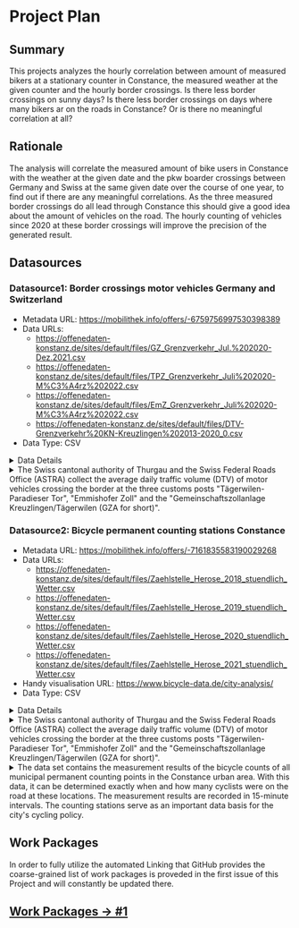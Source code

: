 # Project Plan

## Summary

<!-- Describe your data science project in max. 5 sentences. -->
This projects analyzes the hourly correlation between amount of measured bikers at a stationary counter in Constance, the measured weather at the given counter and the hourly border crossings. Is there less border crossings on sunny days? Is there less border crossings on days where many bikers ar on the roads in Constance? Or is there no meaningful correlation at all?

## Rationale

<!-- Outline the impact of the analysis, e.g. which pains it solves. -->
The analysis will correlate the measured amount of bike users in Constance with the weather at the given date and the pkw boarder crossings between Germany and Swiss at the same given date over the course of one year, to find out if there are any meaningful correlations. As the three measured border crossings do all lead through Constance this should give a good idea about the amount of vehicles on the road. The hourly counting of vehicles since 2020 at these border crossings will improve the precision of the generated result.

## Datasources

<!-- Describe each datasources you plan to use in a section. Use the prefic "DatasourceX" where X is the id of the datasource. -->

### Datasource1: Border crossings motor vehicles Germany and Switzerland
* Metadata URL: https://mobilithek.info/offers/-6759756997530398389
* Data URLs: 
  - https://offenedaten-konstanz.de/sites/default/files/GZ_Grenzverkehr_Jul.%202020-Dez.2021.csv
  - https://offenedaten-konstanz.de/sites/default/files/TPZ_Grenzverkehr_Juli%202020-M%C3%A4rz%202022.csv
  - https://offenedaten-konstanz.de/sites/default/files/EmZ_Grenzverkehr_Juli%202020-M%C3%A4rz%202022.csv
  - https://offenedaten-konstanz.de/sites/default/files/DTV-Grenzverkehr%20KN-Kreuzlingen%202013-2020_0.csv
* Data Type: CSV
<details>
  <summary> Data Details </summary>

  
<p><strong>Die Koordinaten der Zollstellen:</strong></p>
<ul>
<li>Emmishofer Zoll: UMT = 512'684, 5'278'078; lat/lon = 47°39′21.517″N 9°10′08.096″E</li>
<li>GZA Kreuzlingen/Tägerwilen: UMT = 513'022, 5'277'985; lat/lon = 47°39′18.458″N 9°10′24.273″E</li>
<li>Tägerwilen-Paradieser Tor: UMT = 511'992, 5'278'865; lat/lon = 47°39′47.045″N 9°09′34.995″E </li>
</ul>
<p><strong>Spaltenerklärung:</strong></p>
<ul>
<li>EmZD = Anzahl der Kraftfahrzeuge nach Deutschland am Emmishofer Zoll</li>
<li>EmZCH = Anzahl der Kraftfahrzeuge in die Schweiz am Emmishofer Zoll</li>
<li>GZAD = Anzahl der Kraftfahrzeuge nach Deutschland an der Gemeinschaftszollanlage Kreuzlingen/Tägerwilen</li>
<li>GZACH = Anzahl der Kraftfahrzeuge in die Schweiz an der Gemeinschaftszollanlage Kreuzlingen/Tägerwilen</li>
<li>TPZD = Anzahl der Kraftfahrzeuge nach Deutschland an der Zollstelle Tägerwilen-Paradieser Tor</li>
<li>TPZCH= Anzahl der Kraftfahrzeuge in die Schweiz an der Zollstelle Tägerwilen-Paradieser Tor </li>
</ul>
</details>

<details>
<summary>The Swiss cantonal authority of Thurgau and the Swiss Federal Roads Office (ASTRA) collect the average daily traffic volume (DTV) of motor vehicles crossing the border at the three customs posts "Tägerwilen-Paradieser Tor", "Emmishofer Zoll" and the "Gemeinschaftszollanlage Kreuzlingen/Tägerwilen (GZA for short)".
</summary>
  
#### Further information
Since 2013, this data has been collected and is now also made available as open data. These data are also available in the [Open Data Portal of the Canton of Thurgau](https://map.geo.tg.ch/apps/mf-geoadmin3/?lang=de&topic=ech&catalogNodes=10000,20000,30000,15100,34000&layers=richtplankt50k_hauptverkehrstrassen,richtplankt200k_motorfahrzeugverkehr,strassenverkehrszaehlung_messdaten&layers_opacity=0.9,1,1&E=2728994.19&N=1280640.14&zoom=6&layers_timestamp=,,20130101&layers_visibility=true).

Note: The city of Constance explicitly did not collect the data.

#### Data source:

[Open Data Constance](https://offenedaten-konstanz.de/dataset/grenz-berg-nge-kraftfahrzeuge-deutschland-schweiz) under CC-BY 4.0

</details>


### Datasource2: Bicycle permanent counting stations Constance
* Metadata URL: https://mobilithek.info/offers/-7161835583190029268
* Data URLs: 
  - https://offenedaten-konstanz.de/sites/default/files/Zaehlstelle_Herose_2018_stuendlich_Wetter.csv
  - https://offenedaten-konstanz.de/sites/default/files/Zaehlstelle_Herose_2019_stuendlich_Wetter.csv
  - https://offenedaten-konstanz.de/sites/default/files/Zaehlstelle_Herose_2020_stuendlich_Wetter.csv
  - https://offenedaten-konstanz.de/sites/default/files/Zaehlstelle_Herose_2021_stuendlich_Wetter.csv
* Handy visualisation URL: https://www.bicycle-data.de/city-analysis/
* Data Type: CSV

<details>
  <summary> Data Details </summary>

  
<p>Der Datensatz enthält die Messergebnisse der Fahrradzählungen aller städtischen Dauerzählstellen im Konstanzer Stadtgebiet. Mit diesen Daten kann genau festgestellt werden, wann wie viele Radfahrerinnen und Radfahrer an diesen Orten unterwegs gewesen sind. Die Messergebnisse sind im stündlichen Rhythmus erfasst. Da dieser Datensatz  die damaligen Wetterdaten enthält, können spannende Zusammenhänge zwischen Wetter und Fahrradnutzung aufgedeckt werden.</p>
<p>Die Daten der Fahrradzählstelle im Herosépark werden von der französischen Herstellerfirma Eco Counter erhoben. Die Wetterdaten stammen von <a href="http://www.worldweatheronline.com" target="_blank">www.worldweatheronline.com</a> </p>
<p>Der Spaltenaufbau dieser Ressource bestimmt sich nach dem folgenden Schema:</p>
<ul>
<li>Zeit: Datum (DD.MM.JJJJ)</li>
<li>Uhrzeit (HH:MM)</li>
<li>Fahrradbruecke: Anzahl RadverkehrsteilnehmerInnen gesamt (Zahl)</li>
<li>Fahrradbruecke stadteinwaerts: Anzahl RadverkehrsteilnehmerInnen stadteinwärts (Zahl) (linksrheinisches Gebiet)</li>
<li>Fahrradbruecke stadtauswaerts: Anzahl RadverkehrsteilnehmerInnen stadtauswärts (Zahl)</li>
<li>Symbol Wetter: Kategorisierung Wetter in Sonnig, Leicht bewölkt, Bewölkt, Bedeckt, Leichter Nebel, Stellenweiser Nieselregen, Nieselregen, Stellenweiser leichter Regenfall, Leichter Regenschauer, Stellenweiser Regenfall, Stellenweise Gewitter und Niederschläge, Mäßiger Regenfall, Teilweise mäßiger Regenfall, Mäßiger bis starker Regenschauer</li>
<li>Temperatur: Gemessene Temperatur zum gemessenen Zeitpunkt in Grad Celsius </li>
<li>Gefühlte Temperatur: Wahrgenommene Umgebungstemperatur, die sich aufgrund verschiedener Faktoren von der gemessenen Lufttemperatur unterscheiden kann. Es handelt sich um ein bioklimatisches Maß für das thermische Wohlbefinden. Die nach dem Hitzindex gemessene gefühlte Temperatur zum gemessenen Zeitpunkt in Grad Celsius   </li>
<li>Regen (mm): Niederschlag zum Zeitpunkt in Millimeter </li>
</ul>
</details>

<details>
<summary>The Swiss cantonal authority of Thurgau and the Swiss Federal Roads Office (ASTRA) collect the average daily traffic volume (DTV) of motor vehicles crossing the border at the three customs posts "Tägerwilen-Paradieser Tor", "Emmishofer Zoll" and the "Gemeinschaftszollanlage Kreuzlingen/Tägerwilen (GZA for short)".
</summary>
  
#### Further information
Since 2013, this data has been collected and is now also made available as open data. These data are also available in the [Open Data Portal of the Canton of Thurgau](https://map.geo.tg.ch/apps/mf-geoadmin3/?lang=de&topic=ech&catalogNodes=10000,20000,30000,15100,34000&layers=richtplankt50k_hauptverkehrstrassen,richtplankt200k_motorfahrzeugverkehr,strassenverkehrszaehlung_messdaten&layers_opacity=0.9,1,1&E=2728994.19&N=1280640.14&zoom=6&layers_timestamp=,,20130101&layers_visibility=true).

Note: The city of Constance explicitly did not collect the data.

#### Data source:

[Open Data Constance](https://offenedaten-konstanz.de/dataset/grenz-berg-nge-kraftfahrzeuge-deutschland-schweiz) under CC-BY 4.0

</details>

<details>
  <summary>
    The data set contains the measurement results of the bicycle counts of all municipal permanent counting points in the Constance urban area. With this data, it can be determined exactly when and how many cyclists were on the road at these locations. The measurement results are recorded in 15-minute intervals. The counting stations serve as an important data basis for the city's cycling policy.
  </summary>

#### Further information
Currently, the city of Constance operates one permanent counting station in the city area. The bicycle counting station is located at the end of the bicycle bridge near Herosépark (more info and pictures [here](http://www.konstanz.de/leben+in+konstanz/radstadt-konstanz/handlungsprogramm+radverkehr/daten+zum+radverkehr)).

Data from the bicycle counting station of the city of Constance: The statistics are provided annually on this portal in CSV format. More current data can be requested if needed. Access to the live API data can be granted on a case-by-case basis. Those who wish to access the Constance Bicycle Counter data for a particular day can do so on an interactive map provided by the vendor [Eco Counter](http://eco-public.com/ParcPublic/?id=4586).

The Bicycle-Data-Initiative has an interactive tool which offers the following functions: (Attention: currently only works for data until 08.11.2020)

* __1.__ [Download](https://www.bicycle-data.de/bicycles-data) of raw data based on the intervals you choose.

* __2.__ [create](https://www.bicycle-data.de/city-analysis) automated and standardized analyses from the data (e.g., averages for day, month, or weather conditions) 

* __3.__ [comparison](https://www.bicycle-data.de/city-comparison) of Constance with other cities. 

(Source: City of Constance, Office for Urban Planning and Environment)
</details>

## Work Packages

<!-- List of work packages ordered sequentially, each pointing to an issue with more details. -->

In order to fully utilize the automated Linking that GitHub provides the coarse-grained list of work packages is proveded in the first issue of this Project and will constantly be updated there.

## [Work Packages → #1][Work Packages]

[Work Packages]: https://github.com/Waldleufer/2023-amse-data-engineering/issues/1

